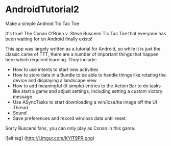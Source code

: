 # AndroidTutorial2
Make a simple Android Tic Tac Toe

It's true! The Conan O'Brien v. Steve Buscemi Tic Tac Toe that everyone has been waiting for on Android finally exists!

This app was largely written as a tutorial for Android, so while it is just the classic came of TTT, there are a number of important things that happen here which required learning. They include:

- How to use intents to start new activities
- How to store data in a Bundle to be able to handle things like rotating the device and displaying a landscape view
- How to add meaningful (if simple) entries to the Action Bar to do tasks like start a game and adjust settings, including setting a custom victory message
- Use ASyncTasks to start downloading a win/lose/tie image off the UI Thread
- Sound
- Save preferences and record win/loss data until reset.

Sorry Buscemi fans, you can only play as Conan in this game.

![alt tag] (http://i.imgur.com/KYlT9PR.png)
